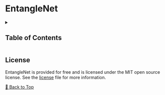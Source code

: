 # EntangleNet

<details><summary><h2>Table of Contents</h2></summary>

- [License](#License)

</details>

<!-- =========================================================================================== -->

## License

EntangleNet is provided for free and is licensed under the MIT open source license.
See the [license][LICENSE] file for more information.

[🔼 Back to Top][back-to-top]

<!-- =========================================================================================== -->

[back-to-top]: #entanglenet
[license]: https://github.com/skyeBreach/entanglenet/blob/main/LICENSE

<!-- =========================================================================================== -->

